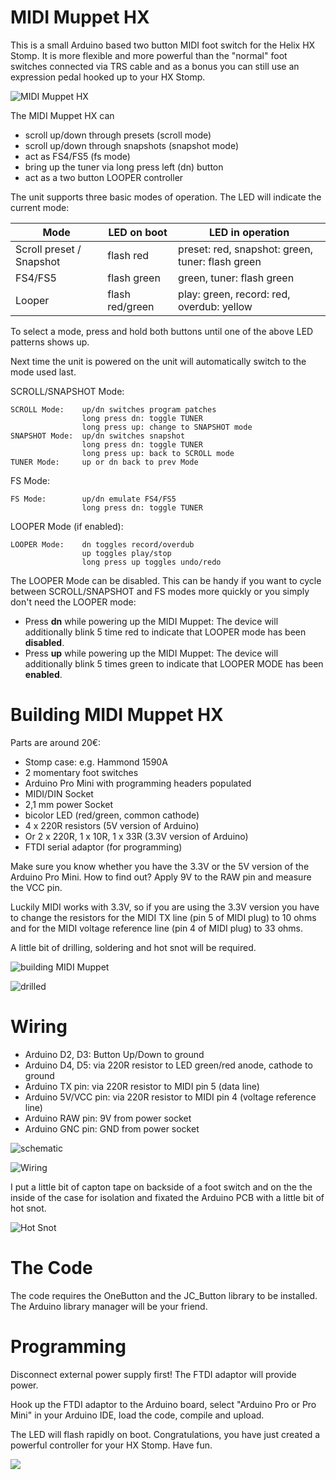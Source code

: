 # MIDI Muppet HX

This is a small Arduino based two button MIDI foot switch for the Helix HX Stomp. It is more flexible and more powerful than the "normal" foot switches connected via TRS cable and as a bonus you can still use an expression pedal hooked up to your HX Stomp.

![MIDI Muppet HX](images/midi_muppet_hx.jpg)

The MIDI Muppet HX can
- scroll up/down through presets (scroll mode)
- scroll up/down through snapshots (snapshot mode)
- act as FS4/FS5 (fs mode)
- bring up the tuner via long press left (dn) button
- act as a two button LOOPER controller

The unit supports three basic modes of operation. The LED will indicate the current mode:

| Mode | LED on boot | LED in operation |
|------|-----|-----------------|
| Scroll preset / Snapshot | flash red | preset: red, snapshot: green, tuner: flash green |
| FS4/FS5 | flash green | green, tuner: flash green |
| Looper  | flash red/green | play: green, record: red, overdub: yellow |

To select a mode, press and hold both buttons until one of the above LED patterns shows up.

Next time the unit is powered on the unit will automatically switch to the mode used last.


SCROLL/SNAPSHOT Mode:

    SCROLL Mode:    up/dn switches program patches
                    long press dn: toggle TUNER
                    long press up: change to SNAPSHOT mode
    SNAPSHOT Mode:  up/dn switches snapshot
                    long press dn: toggle TUNER
                    long press up: back to SCROLL mode
    TUNER Mode:     up or dn back to prev Mode

FS Mode:

    FS Mode:        up/dn emulate FS4/FS5
                    long press dn: toggle TUNER

LOOPER Mode (if enabled):

    LOOPER Mode:    dn toggles record/overdub
                    up toggles play/stop
                    long press up toggles undo/redo

The LOOPER Mode can be disabled. This can be handy if you want to cycle between SCROLL/SNAPSHOT and FS modes more quickly or you simply don't need the LOOPER mode:

- Press **dn** while powering up the MIDI Muppet: The device will additionally blink 5 time red to indicate that LOOPER mode has been **disabled**.
- Press **up** while powering up the MIDI Muppet: The device will additionally blink 5 times green to indicate that LOOPER MODE has been **enabled**.

# Building MIDI Muppet HX
Parts are around 20€:
- Stomp case: e.g. Hammond 1590A
- 2 momentary foot switches
- Arduino Pro Mini with programming headers populated
- MIDI/DIN Socket
- 2,1 mm power Socket
- bicolor LED (red/green, common cathode)
- 4 x 220R resistors (5V version of Arduino)
- Or 2 x 220R, 1 x 10R, 1 x 33R (3.3V version of Arduino)
- FTDI serial adaptor (for programming)

Make sure you know whether you have the 3.3V or the 5V version of the Arduino Pro Mini. How to find out? Apply 9V to the RAW pin and measure the VCC pin.

Luckily MIDI works with 3.3V, so if you are using the 3.3V version you have to change the resistors for the MIDI TX line (pin 5 of MIDI plug) to 10 ohms and for the MIDI voltage reference line (pin 4 of MIDI plug) to 33 ohms.

A little bit of drilling, soldering and hot snot will be required.

![building MIDI Muppet](images/build_1.jpg)

![drilled](images/build_2.jpg)

# Wiring
- Arduino D2, D3: Button Up/Down to ground
- Arduino D4, D5: via 220R resistor to LED green/red anode, cathode to ground
- Arduino TX pin: via 220R resistor to MIDI pin 5 (data line)
- Arduino 5V/VCC pin: via 220R resistor to MIDI pin 4 (voltage reference line)
- Arduino RAW pin: 9V from power socket
- Arduino GNC pin: GND from power socket

![schematic](images/midi_muppet_schem.png)

![Wiring](images/wiring_mess.jpg)

I put a little bit of capton tape on backside of a foot switch and on the the inside of the case for isolation and fixated the Arduino PCB with a little bit of hot snot.

![Hot Snot](images/hot_snot.jpg)

# The Code
The code requires the OneButton and the JC_Button library to be installed. The Arduino library manager will be your friend.

# Programming
Disconnect external power supply first! The FTDI adaptor will provide power.

Hook up the FTDI adaptor to the Arduino board, select "Arduino Pro or Pro Mini" in your Arduino IDE, load the code, compile and upload.

The LED will flash rapidly on boot. Congratulations, you have just created a powerful controller for your HX Stomp. Have fun.

![](images/ftdi_adaptor.jpg)
